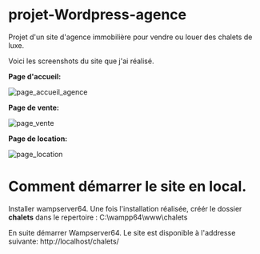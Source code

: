 # projet-Wordpress-agence
Projet d'un site d'agence immobilière pour vendre ou louer des chalets de luxe.

Voici les screenshots du site que j'ai réalisé.

**Page d'accueil:**

![page_accueil_agence](https://user-images.githubusercontent.com/72812884/178146521-a0d51c19-9f70-45e1-a69a-8452cc925705.png)


**Page de vente:**

![page_vente](https://user-images.githubusercontent.com/72812884/178146786-c15ba4f2-b3ae-47b5-b4e3-31889c84246c.png)


**Page de location:**

![page_location](https://user-images.githubusercontent.com/72812884/178146821-7b5e39d4-31b3-4906-8b7a-2ef421743103.png)


# Comment démarrer le site en local.

Installer wampserver64. Une fois l'installation réalisée, créér le dossier **chalets** dans le repertoire : 
C:\wampp64\www\chalets

En suite démarrer Wampserver64. Le site est disponible à l'addresse suivante:
http://localhost/chalets/



